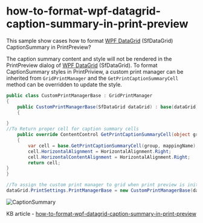 # how-to-format-wpf-datagrid-caption-summary-in-print-preview

This sample show cases how to format [WPF DataGrid](https://www.syncfusion.com/wpf-ui-controls/datagrid) (SfDataGrid) CaptionSummary in PrintPreview?

The caption summary content and style will not be rendered in the PrintPreview dialog of [WPF DataGrid](https://www.syncfusion.com/wpf-ui-controls/datagrid) (SfDataGrid). To format CaptionSummary styles in PrintPriview, a custom print manager can be inherited from `GridPrintManager` and the `GetPrintCaptionSummaryCell` method can be overridden to update the style.

```C#
public class CustomPrintManagerBase : GridPrintManager
{
    public CustomPrintManagerBase(SfDataGrid dataGrid) : base(dataGrid)
    {

}
//To Return proper cell for caption summary cells
    public override ContentControl GetPrintCaptionSummaryCell(object group, string mappingName)
    {
        var cell = base.GetPrintCaptionSummaryCell(group, mappingName);
        cell.HorizontalAlignment = HorizontalAlignment.Right;
        cell.HorizontalContentAlignment = HorizontalAlignment.Right;
        return cell;
}
}

//To assign the custom print manager to grid when print preview is initialized at run time.
dataGrid.PrintSettings.PrintManagerBase = new CustomPrintManagerBase(dataGrid);
```

![CaptionSummary](CaptionSummary.PNG)

KB article - [how-to-format-wpf-datagrid-caption-summary-in-print-preview](https://github.com/SyncfusionExamples/how-to-format-wpf-datagrid-caption-summary-in-print-preview/edit/main/README.md)
